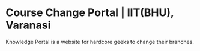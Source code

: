 # Course Change Portal | IIT(BHU), Varanasi  
Knowledge Portal is a website for hardcore geeks to change their branches.
